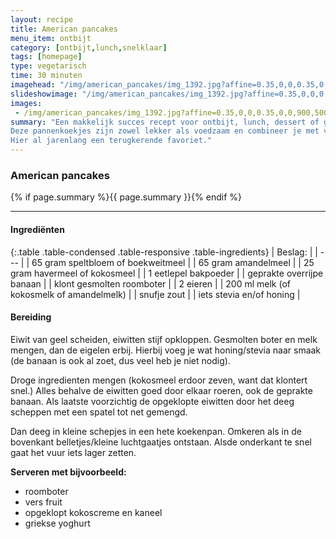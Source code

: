 ```yaml
---
layout: recipe
title: American pancakes
menu_item: ontbijt
category: [ontbijt,lunch,snelklaar]
tags: [homepage]
type: vegetarisch
time: 30 minuten
imagehead: "/img/american_pancakes/img_1392.jpg?affine=0.35,0,0,0.35,0,0,900,500,0,100"
slideshowimage: "/img/american_pancakes/img_1392.jpg?affine=0.35,0,0,0.35,0,0,900,500,0,100"
images:
 - /img/american_pancakes/img_1392.jpg?affine=0.35,0,0,0.35,0,0,900,500,0,100
summary: "Een makkelijk succes recept voor ontbijt, lunch, dessert of gewoon een lekker tussendoortje.
Deze pannenkoekjes zijn zowel lekker als voedzaam en combineer je met vers fuit, chocolade, yoghurt of room.
Hier al jarenlang een terugkerende favoriet."
---
```


### American pancakes

{% if page.summary %}{{ page.summary }}{% endif %}

---

#### Ingredi&euml;nten

{:.table .table-condensed .table-responsive .table-ingredients}
| Beslag: |
| --- |
| 65 gram speltbloem of boekweitmeel |
| 65 gram amandelmeel |
| 25 gram havermeel of kokosmeel |
| 1 eetlepel bakpoeder |
| geprakte overrijpe banaan |
| klont gesmolten roomboter |
| 2 eieren |
| 200 ml melk (of kokosmelk of amandelmelk) |
| snufje zout |
| iets stevia en/of honing |


#### Bereiding

Eiwit van geel scheiden, eiwitten stijf opkloppen.
Gesmolten boter en melk mengen,  dan de eigelen erbij. Hierbij voeg je wat honing/stevia naar smaak (de banaan is ook al zoet, dus veel heb je niet nodig).  

Droge ingredienten mengen (kokosmeel erdoor zeven, want dat klontert snel.) Alles behalve de eiwitten goed door elkaar roeren, ook de geprakte banaan. Als laatste voorzichtig de opgeklopte eiwitten door het deeg scheppen met een spatel tot net gemengd.  

Dan deeg in kleine schepjes in een hete koekenpan. Omkeren als in de bovenkant belletjes/kleine luchtgaatjes ontstaan. Alsde onderkant te snel gaat het vuur iets lager zetten.  

**Serveren met bijvoorbeeld:**

 - roomboter
 - vers fruit
 - opgeklopt kokoscreme en kaneel
 - griekse yoghurt